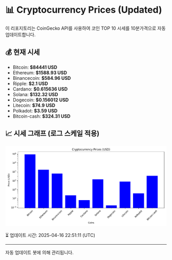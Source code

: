 
# 📊 Cryptocurrency Prices (Updated)

이 리포지토리는 CoinGecko API를 사용하여 코인 TOP 10 시세를 10분가격으로 자동 업데이트합니다.

## 💰 현재 시세
- Bitcoin: **$84441 USD**
- Ethereum: **$1588.93 USD**
- Binancecoin: **$584.96 USD**
- Ripple: **$2.1 USD**
- Cardano: **$0.615636 USD**
- Solana: **$132.32 USD**
- Dogecoin: **$0.156012 USD**
- Litecoin: **$74.9 USD**
- Polkadot: **$3.59 USD**
- Bitcoin-cash: **$324.31 USD**

## 📈 시세 그래프 (로그 스케일 적용)
![Crypto Prices](crypto_prices.png)

⏳ 업데이트 시간: 2025-04-16 22:51:11 (UTC)

---
자동 업데이트 봇에 의해 관리됩니다.
